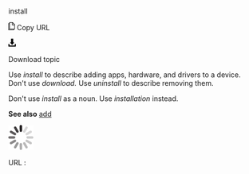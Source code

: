 # 

install

![Copy URL](media/install/Copy.png)
Copy URL

![Download](media/install/Download.png)

Download topic

Use *install* to describe adding apps, hardware, and drivers to a device. Don't use *download.* Use *uninstall* to describe removing them. 

Don't use *install* as a noun. Use *installation* instead.

**See also** [add](https://worldready.cloudapp.net/Styleguide/Read?id=2700&topicid=32282)

![In progress](media/install/activity-large.gif)

URL :
